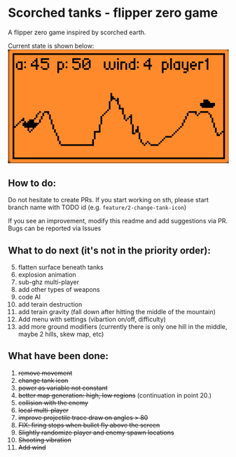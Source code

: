 # Scorched tanks - flipper zero game
A flipper zero game inspired by scorched earth.

Current state is shown below:
![input](scorched_tanks_v1.gif)
## How to do:
Do not hesitate to create PRs. If you start working on sth, please start branch name with TODO id (e.g. `feature/2-change-tank-icon`)

If you see an improvement, modify this readme and add suggestions via PR. Bugs can be reported via Issues

## What to do next (it's not in the priority order):
5. flatten surface beneath tanks
7. explosion animation
9. sub-ghz multi-player
11. add other types of weapons
12. code AI
13. add terain destruction
14. add terain gravity (fall down after hitting the middle of the mountain)
18. Add menu with settings (vibartion on/off, difficulty)
20. add more ground modifiers (currently there is only one hill in the middle, maybe 2 hills, skew map, etc)

## What have been done:
1. ~~remove movement~~
2. ~~change tank icon~~
3. ~~power as variable not constant~~
4. ~~better map generation: high, low regions~~ (continuation in point 20.)
6. ~~collision with the enemy~~
8. ~~local multi-player~~
10. ~~improve projectile trace draw on angles > 80~~
15. ~~FIX: firing stops when bullet fly above the screen~~
16. ~~Slightly randomize player and enemy spawn locations~~
17. ~~Shooting vibration~~
19. ~~Add wind~~
